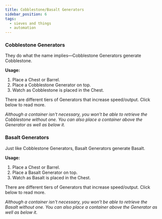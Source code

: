 ```yaml
---
title: Cobblestone/Basalt Generators
sidebar_position: 6
tags:
  - sieves and things
  - automation
---
```


### Cobblestone Generators

They do what the name implies—Cobblestone Generators generate Cobblestone.

**Usage:**

1. Place a Chest or Barrel.
2. Place a Cobblestone Generator on top.
3. Watch as Cobblestone is placed in the Chest.

There are different tiers of Generators that increase speed/output. Click below to read more.

*Although a container isn't necessary, you won’t be able to retrieve the Cobblestone without one. You can also place a container above the Generator as well as below it.*

### Basalt Generators

Just like Cobblestone Generators, Basalt Generators generate Basalt.

**Usage:**

1. Place a Chest or Barrel.
2. Place a Basalt Generator on top.
3. Watch as Basalt is placed in the Chest.

There are different tiers of Generators that increase speed/output. Click below to read more.

*Although a container isn't necessary, you won’t be able to retrieve the Basalt without one. You can also place a container above the Generator as well as below it.*
